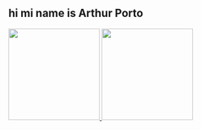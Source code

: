 ## hi mi name is Arthur Porto

<div>
  <a href="https://github.com/portoDEV">
  <img height="180em" src="https://github-readme-stats.vercel.app/api?portoDEV=anuraghazra&show_icons=true&hide=contribs,prs&cache_seconds=86400&theme=dark"/>
  <img height="180em" src="https://github-readme-stats.vercel.app/api/pin/?portoDEV=anuraghazra&repo=github-readme-stats&cache_seconds=86400&theme=dark"/>
</div>
